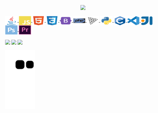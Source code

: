 <div>
<div align="center">
  <a href="https://github.com/DSM27">
  <img height="180em" src="https://github-readme-stats.vercel.app/api?username=dsm27&show_icons=true&theme=tokyonight&include_all_commits=true&count_private=true"/>
</div>
<div style="display: inline_block"><br>
  <img align="center" alt="dsm27-java" height="30" width="40" src="https://raw.githubusercontent.com/devicons/devicon/master/icons/java/java-original.svg">
  <img align="center" alt="dsm27-Js" height="30" width="40" src="https://raw.githubusercontent.com/devicons/devicon/master/icons/javascript/javascript-plain.svg">
  <img align="center" alt="dsm27-HTML" height="30" width="40" src="https://raw.githubusercontent.com/devicons/devicon/master/icons/html5/html5-original.svg">
  <img align="center" alt="dsm27-CSS" height="30" width="40" src="https://raw.githubusercontent.com/devicons/devicon/master/icons/css3/css3-original.svg">
  <img align="center" alt="dsm27-BootStrap" height="30" width="40" src="https://raw.githubusercontent.com/devicons/devicon/master/icons/bootstrap/bootstrap-plain.svg">
  <img align="center" alt="dsm27-php" height="30" width="40" src="https://raw.githubusercontent.com/devicons/devicon/master/icons/php/php-original.svg">
 
  <img align="center" alt="dsm27-threejs" height="30" width="40" src="https://raw.githubusercontent.com/devicons/devicon/master/icons/threejs/threejs-original.svg">
  <img align="center" alt="dsm27-Python" height="30" width="40" src="https://raw.githubusercontent.com/devicons/devicon/master/icons/python/python-original.svg">
  <img align="center" alt="dsm27-C" height="30" width="40" src="https://raw.githubusercontent.com/devicons/devicon/master/icons/c/c-original.svg">
  <img align="center" alt="dsm27-vscode" height="30" width="40" src="https://raw.githubusercontent.com/devicons/devicon/master/icons/vscode/vscode-original.svg">
  <img align="center" alt="dsm27-intellij" height="30" width="40" src="https://raw.githubusercontent.com/devicons/devicon/master/icons/intellij/intellij-original.svg">
   <img align="center" alt="dsm27-photoshop" height="30" width="40" src="https://raw.githubusercontent.com/devicons/devicon/master/icons/photoshop/photoshop-plain.svg">
   <img align="center" alt="dsm27-premierepro" height="30" width="40" src="https://raw.githubusercontent.com/devicons/devicon/master/icons/premierepro/premierepro-original.svg">
</div>
  </div>
 <br>
<div> 
  <a href="https://www.instagram.com/dsm27_/" target="_blank"><img src="https://img.shields.io/badge/-Instagram-%23E4405F?style=for-the-badge&logo=instagram&logoColor=white" target="_blank"></a>
  <a href = "mailto:david.s.marques123@gmail.com"><img src="https://img.shields.io/badge/-Gmail-%23333?style=for-the-badge&logo=gmail&logoColor=white" target="_blank"></a>
  <a href="https://www.linkedin.com/in/david-marques-379217188/" target="_blank"><img src="https://img.shields.io/badge/-LinkedIn-%230077B5?style=for-the-badge&logo=linkedin&logoColor=white" target="_blank"></a> 
 
  ![Snake animation](https://github.com/rafaballerini/rafaballerini/blob/output/github-contribution-grid-snake.svg)
 
</div>
